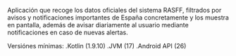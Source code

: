 Aplicación que recoge los datos oficiales del sistema RASFF, filtrados por avisos y notificaciones importantes de España concretamente y los muestra en pantalla, además de avisar diariamente al usuario mediante notificaciones en caso de nuevas alertas.

Versiónes mínimas:
.Kotlin (1.9.10)
.JVM (17)
.Android API (26)

